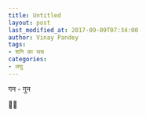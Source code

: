 ```yaml
---
title: Untitled
layout: post
last_modified_at: 2017-09-09T07:34:00
author: Vinay Pandey
tags:
- शनि का सच
categories:
- लघु
---
```

गन - गुन

🙏🙏


